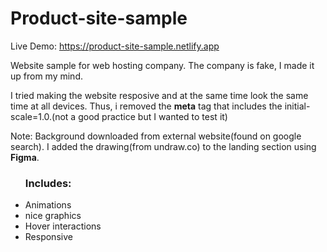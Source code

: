 # Product-site-sample

Live Demo: <a href="https://product-site-sample.netlify.app">https://product-site-sample.netlify.app</a>

Website sample for web hosting company. The company is fake, I made it up from my mind. 

I tried making the website resposive and at the same time look the same time at all devices. Thus, i removed the <b>meta</b> tag that includes the initial-scale=1.0.(not a good practice but I wanted to test it)

Note: Background downloaded from external website(found on google search). I added the drawing(from undraw.co) to the landing section using <b>Figma</b>.

<ul><h3>Includes:</h3>
<li>Animations</li>
<li>nice graphics</li>
<li>Hover interactions</li>
<li>Responsive</li>
</ul>
